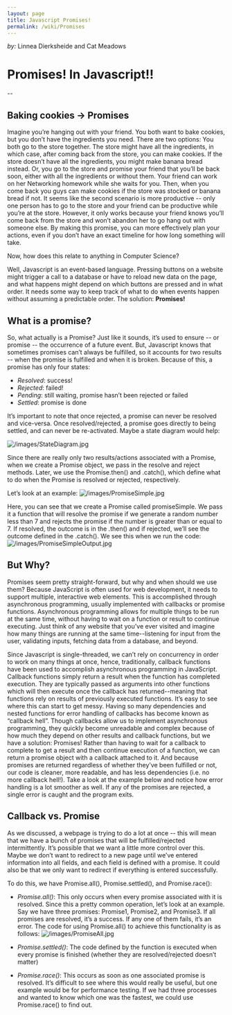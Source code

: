 ```yaml
---
layout: page
title: Javascript Promises!
permalink: /wiki/Promises
---
```


*by:* Linnea Dierksheide and Cat Meadows

# Promises! In Javascript!!

--

## Baking cookies → Promises

Imagine you’re hanging out with your friend. You both want to bake cookies, but you don’t have the ingredients you need. There are two options: You both go to the store together. The store might have all the ingredients, in which case, after coming back from the store, you can make cookies. If the store doesn’t have all the ingredients, you might make banana bread instead. Or, you go to the store and promise your friend that you’ll be back soon, either with all the ingredients or without them. Your friend can work on her Networking homework while she waits for you. Then, when you come back you guys can make cookies if the store was stocked or banana bread if not. It seems like the second scenario is more productive -- only one person has to go to the store and your friend can be productive while you’re at the store. However, it only works because your friend knows you’ll come back from the store and won’t abandon her to go hang out with someone else. By making this promise, you can more effectively plan your actions, even if you don’t have an exact timeline for how long something will take.

Now, how does this relate to anything in Computer Science? 

Well, Javascript is an event-based language. Pressing buttons on a website might trigger a call to a database or have to reload new data on the page, and what happens might depend on which buttons are pressed and in what order. It needs some way to keep track of what to do when events happen without assuming a predictable order.
The solution: **Promises!**

## What is a promise?
So, what actually is a Promise? Just like it sounds, it’s used to ensure -- or promise -- the occurrence of a future event. But, Javascript knows that sometimes promises can’t always be fulfilled, so it accounts for two results -- when the promise is fulfilled and when it is broken. Because of this, a promise has only four states:
* *Resolved*: success!
* *Rejected*: failed!
* *Pending*: still waiting, promise hasn’t been rejected or failed
* *Settled*: promise is done


It’s important to note that once rejected, a promise can never be resolved and vice-versa. Once resolved/rejected, a promise goes directly to being settled, and can never be re-activated. Maybe a state diagram would help:

![/images/StateDiagram.jpg](/images/StateDiagram.jpg)

Since there are really only two results/actions associated with a Promise, when we create a Promise object, we pass in the resolve and reject methods. Later, we use the Promise.then() and .catch(), which define what to do when the Promise is resolved or rejected, respectively. 

Let’s look at an example:
![/images/PromiseSimple.jpg](/images/PromiseSimple.jpg)


Here, you can see that we create a Promise called promiseSimple. We pass it a function that will resolve the promise if we generate a random number less than 7 and rejects the promise if the number is greater than or equal to 7. If resolved, the outcome is in the .then() and if rejected, we’ll see the outcome defined in the .catch(). We see this when we run the code:
![/images/PromiseSimpleOutput.jpg](/images/PromiseSimpleOutput.jpg)

## But Why? 
Promises seem pretty straight-forward, but why and when should we use them? Because JavaScript is often used for web development, it needs to support multiple, interactive web elements. This is accomplished through asynchronous programming, usually implemented with callbacks or promise functions. Asynchronous programming allows for multiple things to be run at the same time, without having to wait on a function or result to continue executing. Just think of any website that you’ve ever visited and imagine how many things are running at the same time--listening for input from the user, validating inputs, fetching data from a database, and beyond. 
 
Since Javascript is single-threaded, we can’t rely on concurrency in order to work on many things at once, hence, traditionally, callback functions have been used to accomplish asynchronous programming in JavaScript. Callback functions simply return a result when the function has completed execution. They are typically passed as arguments into other functions which will then execute once the callback has returned--meaning that functions rely on results of previously executed functions. It’s easy to see where this can start to get messy. Having so many dependencies and nested functions for error handling of callbacks has become known as “callback hell”. Though callbacks allow us to implement asynchronous programming, they quickly become unreadable and complex because of how much they depend on other results and callback functions, but we have a solution: Promises! Rather than having to wait for a callback to complete to get a result and then continue execution of a function, we can return a promise object with a callback attached to it. And because promises are returned regardless of whether they’ve been fulfilled or not, our code is cleaner, more readable, and has less dependencies (i.e. no more callback hell!). Take a look at the example below and notice how error handling is a lot smoother as well. If any of the promises are rejected, a single error is caught and the program exits. 

## Callback vs. Promise
<ul id="slider">
    <li<img src=/images/Callbacks.jpg"></li>
    <li<img src=/images/PromiseBetter.jpg"></li>
</ul>
  
As we discussed, a webpage is trying to do a lot at once -- this will mean that we have a bunch of promises that will be fulfilled/rejected intermittently. It’s possible that we want a little more control over this. Maybe we don’t want to redirect to a new page until we’ve entered information into all fields, and each field is defined with a promise. It could also be that we only want to redirect if everything is entered successfully. 

To do this, we have Promise.all(), Promise.settled(), and Promise.race():
* *Promise.all()*: This only occurs when every promise associated with it is resolved. 
Since this a pretty common operation, let’s look at an example. Say we have three promises: Promise1, Promise2, and Promise3. If all promises are resolved, it’s a success. If any one of them fails, it’s an error. The code for using Promise.all() to achieve this functionality is as follows: 
![/images/PromiseAll.jpg](/images/PromiseAll.jpg)

* *Promise.settled()*: The code defined by the function is executed when every promise is finished (whether they are resolved/rejected doesn’t matter) 
* *Promise.race()*: This occurs as soon as one associated promise is resolved. 
It’s difficult to see where this would really be useful, but one example would be for performance testing. If we had three processes and wanted to know which one was the fastest, we could use Promise.race() to find out. 



  
  










